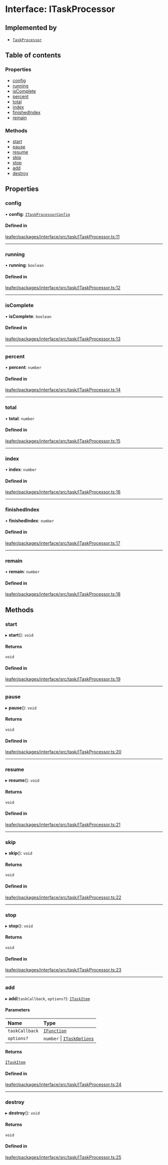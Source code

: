 # Interface: ITaskProcessor

## Implemented by

- [`TaskProcessor`](../classes/TaskProcessor.md)

## Table of contents

### Properties

- [config](ITaskProcessor.md#config)
- [running](ITaskProcessor.md#running)
- [isComplete](ITaskProcessor.md#iscomplete)
- [percent](ITaskProcessor.md#percent)
- [total](ITaskProcessor.md#total)
- [index](ITaskProcessor.md#index)
- [finishedIndex](ITaskProcessor.md#finishedindex)
- [remain](ITaskProcessor.md#remain)

### Methods

- [start](ITaskProcessor.md#start)
- [pause](ITaskProcessor.md#pause)
- [resume](ITaskProcessor.md#resume)
- [skip](ITaskProcessor.md#skip)
- [stop](ITaskProcessor.md#stop)
- [add](ITaskProcessor.md#add)
- [destroy](ITaskProcessor.md#destroy)

## Properties

### config

• **config**: [`ITaskProcessorConfig`](ITaskProcessorConfig.md)

#### Defined in

[leafer/packages/interface/src/task/ITaskProcessor.ts:11](https://github.com/leaferjs/leafer/blob/4821e21/packages/interface/src/task/ITaskProcessor.ts#L11)

___

### running

• **running**: `boolean`

#### Defined in

[leafer/packages/interface/src/task/ITaskProcessor.ts:12](https://github.com/leaferjs/leafer/blob/4821e21/packages/interface/src/task/ITaskProcessor.ts#L12)

___

### isComplete

• **isComplete**: `boolean`

#### Defined in

[leafer/packages/interface/src/task/ITaskProcessor.ts:13](https://github.com/leaferjs/leafer/blob/4821e21/packages/interface/src/task/ITaskProcessor.ts#L13)

___

### percent

• **percent**: `number`

#### Defined in

[leafer/packages/interface/src/task/ITaskProcessor.ts:14](https://github.com/leaferjs/leafer/blob/4821e21/packages/interface/src/task/ITaskProcessor.ts#L14)

___

### total

• **total**: `number`

#### Defined in

[leafer/packages/interface/src/task/ITaskProcessor.ts:15](https://github.com/leaferjs/leafer/blob/4821e21/packages/interface/src/task/ITaskProcessor.ts#L15)

___

### index

• **index**: `number`

#### Defined in

[leafer/packages/interface/src/task/ITaskProcessor.ts:16](https://github.com/leaferjs/leafer/blob/4821e21/packages/interface/src/task/ITaskProcessor.ts#L16)

___

### finishedIndex

• **finishedIndex**: `number`

#### Defined in

[leafer/packages/interface/src/task/ITaskProcessor.ts:17](https://github.com/leaferjs/leafer/blob/4821e21/packages/interface/src/task/ITaskProcessor.ts#L17)

___

### remain

• **remain**: `number`

#### Defined in

[leafer/packages/interface/src/task/ITaskProcessor.ts:18](https://github.com/leaferjs/leafer/blob/4821e21/packages/interface/src/task/ITaskProcessor.ts#L18)

## Methods

### start

▸ **start**(): `void`

#### Returns

`void`

#### Defined in

[leafer/packages/interface/src/task/ITaskProcessor.ts:19](https://github.com/leaferjs/leafer/blob/4821e21/packages/interface/src/task/ITaskProcessor.ts#L19)

___

### pause

▸ **pause**(): `void`

#### Returns

`void`

#### Defined in

[leafer/packages/interface/src/task/ITaskProcessor.ts:20](https://github.com/leaferjs/leafer/blob/4821e21/packages/interface/src/task/ITaskProcessor.ts#L20)

___

### resume

▸ **resume**(): `void`

#### Returns

`void`

#### Defined in

[leafer/packages/interface/src/task/ITaskProcessor.ts:21](https://github.com/leaferjs/leafer/blob/4821e21/packages/interface/src/task/ITaskProcessor.ts#L21)

___

### skip

▸ **skip**(): `void`

#### Returns

`void`

#### Defined in

[leafer/packages/interface/src/task/ITaskProcessor.ts:22](https://github.com/leaferjs/leafer/blob/4821e21/packages/interface/src/task/ITaskProcessor.ts#L22)

___

### stop

▸ **stop**(): `void`

#### Returns

`void`

#### Defined in

[leafer/packages/interface/src/task/ITaskProcessor.ts:23](https://github.com/leaferjs/leafer/blob/4821e21/packages/interface/src/task/ITaskProcessor.ts#L23)

___

### add

▸ **add**(`taskCallback`, `options?`): [`ITaskItem`](ITaskItem.md)

#### Parameters

| Name | Type |
| :------ | :------ |
| `taskCallback` | [`IFunction`](IFunction.md) |
| `options?` | `number` \| [`ITaskOptions`](ITaskOptions.md) |

#### Returns

[`ITaskItem`](ITaskItem.md)

#### Defined in

[leafer/packages/interface/src/task/ITaskProcessor.ts:24](https://github.com/leaferjs/leafer/blob/4821e21/packages/interface/src/task/ITaskProcessor.ts#L24)

___

### destroy

▸ **destroy**(): `void`

#### Returns

`void`

#### Defined in

[leafer/packages/interface/src/task/ITaskProcessor.ts:25](https://github.com/leaferjs/leafer/blob/4821e21/packages/interface/src/task/ITaskProcessor.ts#L25)
